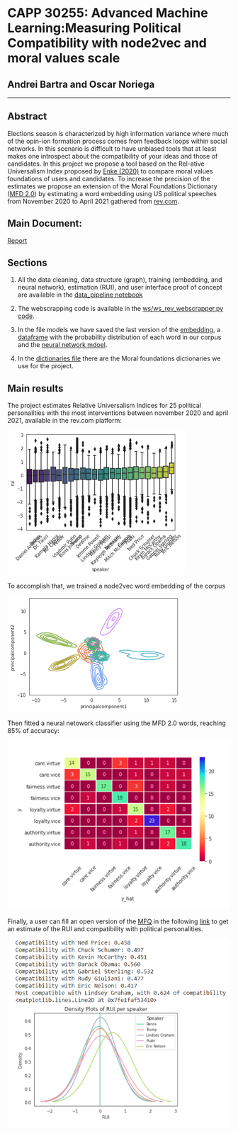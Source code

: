 # CAPP 30255: Advanced Machine Learning:Measuring Political Compatibility with node2vec and moral values scale

## Andrei Bartra and Oscar Noriega
--------

## Abstract 

Elections season is characterized by high information variance where much of the opin-ion formation process comes from feedback loops within social networks. In this scenario is difficult to have unbiased tools that at least makes one introspect about the compatibility of your ideas and those of candidates. In this project we propose a tool based on the Rel-ative Universalism Index proposed by [Enke (2020)](https://benjamin-enke.com/pdf/Values_voting.pdf) to compare moral values foundations of users and candidates. To increase the precision of the estimates we propose an extension of the Moral Foundations Dictionary ([MFD 2.0](https://osf.io/ezn37/)) by estimating a word embedding using US political speeches from November 2020 to April 2021 gathered from [rev.com](https://www.rev.com/blog/transcript-category/political-transcripts/page/109).

## Main Document:

[Report](report.pdf)

## Sections

1. All the data cleaning, data structure (graph), training (embedding, and neural network), estimation (RUI), and user interface proof of concept are available in the [data_pipeline notebook](data_pipeline.ipynb)

2. The webscrapping code is available in the [ws/ws_rev_webscrapper.py code](ws/ws_rev_webscrapper.py).

3. In the file models we have saved the last version of the [embedding](/model/model.model), a [dataframe](model/tagger.csv) with the probability distribution of each word in our corpus and the [neural network mdoel](model/tagger.model).

4. In the [dictionaries file](model/dictionaries/) there are the Moral foundations dictionaries we use for the project.

## Main results

The project estimates Relative Universalism Indices  for 25 political personalities with the most interventions between november 2020 and april 2021, available in the rev.com platform:

![speakers](speakers.png)

To accomplish that, we trained a node2vec word embedding of the corpus

![embedding](kde_embed1.png)

Then fitted a neural netowork classifier using the MFD 2.0 words, reaching 85% of accuracy:

![confusion](conf_matrix.png)

Finally, a user can fill an open version of the [MFQ](https://moralfoundations.org/wp-content/uploads/files/MFQ30.doc) in the following [link](https://forms.gle/yaBGq9UjkEPmdxim6) to get an estimate of the RUI and compatibility with political personalities.

![user](user_result.PNG)

